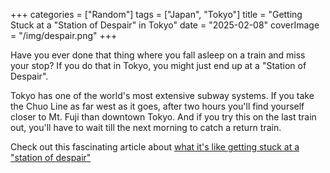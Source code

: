 +++
categories = ["Random"]
tags = ["Japan", "Tokyo"]
title = "Getting Stuck at a \"Station of Despair\" in Tokyo"
date = "2025-02-08"
coverImage = "/img/despair.png"
+++

Have you ever done that thing where you fall asleep on a train and miss your stop?
If you do that in Tokyo, you might just end up at a "Station of Despair".

<!--more-->

Tokyo has one of the world's most extensive subway systems. If you take the Chuo Line as far west as it goes, after two hours you'll find yourself closer to Mt. Fuji than downtown Tokyo. And if you try this on the last train out, you'll have to wait till the next morning to catch a return train.

Check out this fascinating article about 
<a target="_blank" href="https://soranews24.com/2024/12/21/station-of-despair-what-to-do-if-you-get-stuck-at-the-end-of-tokyos-chuo-rapid-line/">what it's like getting stuck at a "station of despair"</a>

